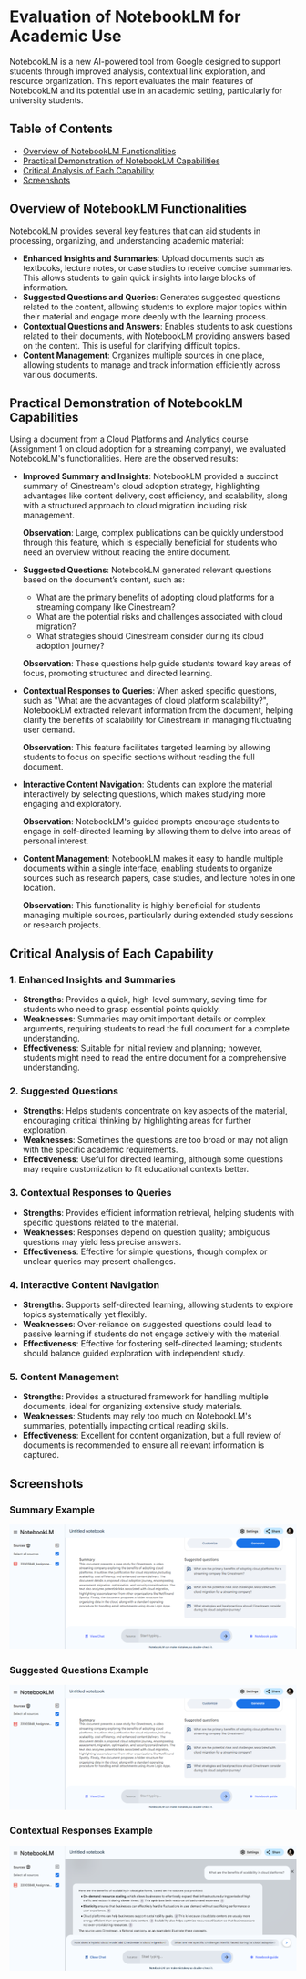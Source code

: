 # Evaluation of NotebookLM for Academic Use

NotebookLM is a new AI-powered tool from Google designed to support students through improved analysis, contextual link exploration, and resource organization. This report evaluates the main features of NotebookLM and its potential use in an academic setting, particularly for university students.

## Table of Contents
- [Overview of NotebookLM Functionalities](#overview-of-notebooklm-functionalities)
- [Practical Demonstration of NotebookLM Capabilities](#practical-demonstration-of-notebooklm-capabilities)
- [Critical Analysis of Each Capability](#critical-analysis-of-each-capability)
- [Screenshots](#screenshots)

## Overview of NotebookLM Functionalities

NotebookLM provides several key features that can aid students in processing, organizing, and understanding academic material:

- **Enhanced Insights and Summaries**: Upload documents such as textbooks, lecture notes, or case studies to receive concise summaries. This allows students to gain quick insights into large blocks of information.
- **Suggested Questions and Queries**: Generates suggested questions related to the content, allowing students to explore major topics within their material and engage more deeply with the learning process.
- **Contextual Questions and Answers**: Enables students to ask questions related to their documents, with NotebookLM providing answers based on the content. This is useful for clarifying difficult topics.
- **Content Management**: Organizes multiple sources in one place, allowing students to manage and track information efficiently across various documents.

## Practical Demonstration of NotebookLM Capabilities

Using a document from a Cloud Platforms and Analytics course (Assignment 1 on cloud adoption for a streaming company), we evaluated NotebookLM's functionalities. Here are the observed results:

- **Improved Summary and Insights**: NotebookLM provided a succinct summary of Cinestream's cloud adoption strategy, highlighting advantages like content delivery, cost efficiency, and scalability, along with a structured approach to cloud migration including risk management.

  **Observation**: Large, complex publications can be quickly understood through this feature, which is especially beneficial for students who need an overview without reading the entire document.

- **Suggested Questions**: NotebookLM generated relevant questions based on the document’s content, such as:
  - What are the primary benefits of adopting cloud platforms for a streaming company like Cinestream?
  - What are the potential risks and challenges associated with cloud migration?
  - What strategies should Cinestream consider during its cloud adoption journey?

  **Observation**: These questions help guide students toward key areas of focus, promoting structured and directed learning.

- **Contextual Responses to Queries**: When asked specific questions, such as "What are the advantages of cloud platform scalability?", NotebookLM extracted relevant information from the document, helping clarify the benefits of scalability for Cinestream in managing fluctuating user demand.

  **Observation**: This feature facilitates targeted learning by allowing students to focus on specific sections without reading the full document.

- **Interactive Content Navigation**: Students can explore the material interactively by selecting questions, which makes studying more engaging and exploratory.

  **Observation**: NotebookLM's guided prompts encourage students to engage in self-directed learning by allowing them to delve into areas of personal interest.

- **Content Management**: NotebookLM makes it easy to handle multiple documents within a single interface, enabling students to organize sources such as research papers, case studies, and lecture notes in one location.

  **Observation**: This functionality is highly beneficial for students managing multiple sources, particularly during extended study sessions or research projects.

## Critical Analysis of Each Capability

### 1. Enhanced Insights and Summaries
- **Strengths**: Provides a quick, high-level summary, saving time for students who need to grasp essential points quickly.
- **Weaknesses**: Summaries may omit important details or complex arguments, requiring students to read the full document for a complete understanding.
- **Effectiveness**: Suitable for initial review and planning; however, students might need to read the entire document for a comprehensive understanding.

### 2. Suggested Questions
- **Strengths**: Helps students concentrate on key aspects of the material, encouraging critical thinking by highlighting areas for further exploration.
- **Weaknesses**: Sometimes the questions are too broad or may not align with the specific academic requirements.
- **Effectiveness**: Useful for directed learning, although some questions may require customization to fit educational contexts better.

### 3. Contextual Responses to Queries
- **Strengths**: Provides efficient information retrieval, helping students with specific questions related to the material.
- **Weaknesses**: Responses depend on question quality; ambiguous questions may yield less precise answers.
- **Effectiveness**: Effective for simple questions, though complex or unclear queries may present challenges.

### 4. Interactive Content Navigation
- **Strengths**: Supports self-directed learning, allowing students to explore topics systematically yet flexibly.
- **Weaknesses**: Over-reliance on suggested questions could lead to passive learning if students do not engage actively with the material.
- **Effectiveness**: Effective for fostering self-directed learning; students should balance guided exploration with independent study.

### 5. Content Management
- **Strengths**: Provides a structured framework for handling multiple documents, ideal for organizing extensive study materials.
- **Weaknesses**: Students may rely too much on NotebookLM's summaries, potentially impacting critical reading skills.
- **Effectiveness**: Excellent for content organization, but a full review of documents is recommended to ensure all relevant information is captured.

## Screenshots

### Summary Example
![Summary Example](https://github.com/rakeshayer/Notebooklm-Evaluation/blob/main/summary.png?raw=true)

### Suggested Questions Example
![Suggested Questions Example](https://github.com/rakeshayer/Notebooklm-Evaluation/blob/main/suggested_questions.png?raw=true)

### Contextual Responses Example
![Contextual Responses Example](https://github.com/rakeshayer/Notebooklm-Evaluation/blob/main/contextual_responses.png?raw=true)
